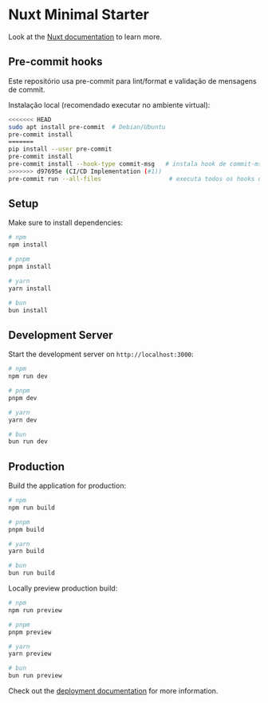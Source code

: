 # Nuxt Minimal Starter

Look at the [Nuxt documentation](https://nuxt.com/docs/getting-started/introduction) to learn more.

## Pre-commit hooks

Este repositório usa pre-commit para lint/format e validação de mensagens de commit.

Instalação local (recomendado executar no ambiente virtual):

```bash
<<<<<<< HEAD
sudo apt install pre-commit  # Debian/Ubuntu
pre-commit install
=======
pip install --user pre-commit
pre-commit install
pre-commit install --hook-type commit-msg   # instala hook de commit-msg se houver
>>>>>>> d97695e (CI/CD Implementation (#1))
pre-commit run --all-files                   # executa todos os hooks uma vez
```

## Setup

Make sure to install dependencies:

```bash
# npm
npm install

# pnpm
pnpm install

# yarn
yarn install

# bun
bun install
```

## Development Server

Start the development server on `http://localhost:3000`:

```bash
# npm
npm run dev

# pnpm
pnpm dev

# yarn
yarn dev

# bun
bun run dev
```

## Production

Build the application for production:

```bash
# npm
npm run build

# pnpm
pnpm build

# yarn
yarn build

# bun
bun run build
```

Locally preview production build:

```bash
# npm
npm run preview

# pnpm
pnpm preview

# yarn
yarn preview

# bun
bun run preview
```

Check out the [deployment documentation](https://nuxt.com/docs/getting-started/deployment) for more information.
